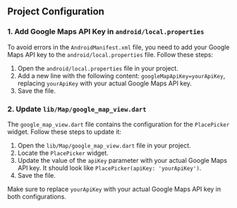 ## Project Configuration

### 1. Add Google Maps API Key in `android/local.properties`

To avoid errors in the `AndroidManifest.xml` file, you need to add your Google Maps API key to the `android/local.properties` file. Follow these steps:

1. Open the `android/local.properties` file in your project.
2. Add a new line with the following content: `googleMapApiKey=yourApiKey`, replacing `yourApiKey` with your actual Google Maps API key.
3. Save the file.

### 2. Update `lib/Map/google_map_view.dart`

The `google_map_view.dart` file contains the configuration for the `PlacePicker` widget. Follow these steps to update it:

1. Open the `lib/Map/google_map_view.dart` file in your project.
2. Locate the `PlacePicker` widget.
3. Update the value of the `apiKey` parameter with your actual Google Maps API key. It should look like `PlacePicker(apiKey: 'yourApiKey')`.
4. Save the file.

Make sure to replace `yourApiKey` with your actual Google Maps API key in both configurations.
